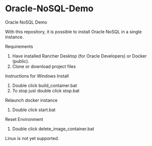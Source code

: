 # Oracle-NoSQL-Demo
Oracle NoSQL Demo

With this repository, it is possible to install Oracle NoSQL in a single instance.

Requirements
1. Have installed Rancher Desktop (for Oracle Developers) or Docker (public).
2. Clone or download project files

Instructions for Windows
Install
1. Double click build_container.bat
2. To stop just double click stop.bat

Relaunch docker instance
1. Double click start.bat

Reset Environment
1. Double click delete_image_container.bat


Linux is not yet supported.
